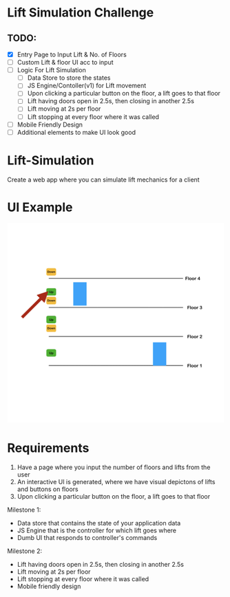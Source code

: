 # Lift Simulation Challenge

## TODO:
- [x] Entry Page to Input Lift & No. of Floors
- [ ] Custom Lift & floor UI acc to input
- [ ] Logic For Lift Simulation
  - [ ] Data Store to store the states
  - [ ] JS Engine/Contoller(v1) for Lift movement
  - [ ] Upon clicking a particular button on the floor, a lift goes to that floor
  - [ ] Lift having doors open in 2.5s, then closing in another 2.5s
  - [ ] Lift moving at 2s per floor
  - [ ] Lift stopping at every floor where it was called
- [ ] Mobile Friendly Design
- [ ] Additional elements to make UI look good

# Lift-Simulation

Create a web app where you can simulate lift mechanics for a client

# UI Example

![Lift Simulation Example](Lift-Simulation-Example.png 'Lift Simulation Example')

# Requirements

1. Have a page where you input the number of floors and lifts from the user
2. An interactive UI is generated, where we have visual depictons of lifts and buttons on floors
3. Upon clicking a particular button on the floor, a lift goes to that floor

Milestone 1:

- Data store that contains the state of your application data
- JS Engine that is the controller for which lift goes where
- Dumb UI that responds to controller's commands

Milestone 2:

- Lift having doors open in 2.5s, then closing in another 2.5s
- Lift moving at 2s per floor
- Lift stopping at every floor where it was called
- Mobile friendly design
